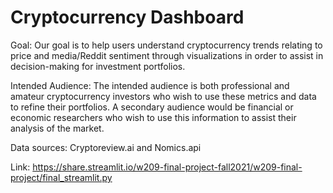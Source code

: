# Cryptocurrency Dashboard



Goal: Our goal is to help users understand cryptocurrency trends relating to price and media/Reddit sentiment through visualizations in order to assist in decision-making for investment portfolios.

Intended Audience: The intended audience is both professional and amateur cryptocurrency investors who wish to use these metrics and data to refine their portfolios. A secondary audience would be financial or economic researchers who wish to use this information to assist their analysis of the market. 

Data sources: Cryptoreview.ai and Nomics.api


Link: https://share.streamlit.io/w209-final-project-fall2021/w209-final-project/final_streamlit.py
